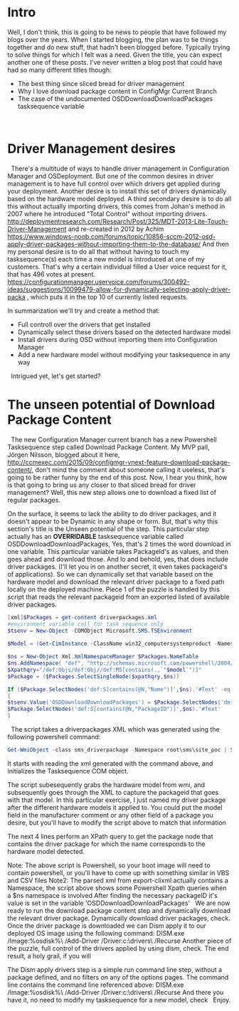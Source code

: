 # Intro  #
Well, I don't think, this is going to be news to people that have followed my blogs over the years. When I started blogging, the plan was to tie things together and do new stuff, that hadn't been blogged before. Typically trying to solve things for which I felt was a need. 
Given the title, you can expect another one of these posts. 
I've never written a blog post that could have had so many different titles though: 
- The best thing since sliced bread for driver management 
- Why I love download package content in ConfigMgr Current Branch 
- The case of the undocumented OSDDownloadDownloadPackages tasksequence variable

 
# Driver Management desires  #
 
There's a multitude of ways to handle driver management in Configuration Manager and OSDeployment. 
But one of the common desires in driver management is to have full control over which drivers get applied during your deployment. 
Another desire is to install this set of drivers dynamically based on the hardware model deployed. 
A third secondary desire is to do all this without actually importing drivers, this comes from Johan's method in 2007 where he introduced "Total Control" without importing drivers. http://deploymentresearch.com/Research/Post/325/MDT-2013-Lite-Touch-Driver-Management and re-created in 2012 by Achim https://www.windows-noob.com/forums/topic/10856-sccm-2012-osd-apply-driver-packages-without-importing-them-to-the-database/ 
And then my personal desire is to do all that without having to touch my tasksequence(s) each time a new model is introduced at one of my customers. 
That's why a certain individual filled a User voice request for it, that has 496 votes at present. https://configurationmanager.uservoice.com/forums/300492-ideas/suggestions/10099479-allow-for-dynamically-selecting-apply-driver-packa , which puts it in the top 10 of currently listed requests. 

In summarization we'll try and create a method that:
- Full controll over the drivers that get installed
- Dynamically select these drivers based on the detected hardware model
- Install drivers during OSD without importing them into Configuration Manager
- Add a new hardware model without modifying your tasksequence in any way


 
Intrigued yet, let's get started? 
 
# The unseen potential of Download Package Content  #
 
The new Configuration Manager current branch has a new Powershell Tasksequence step called Download Package Content. 
My MVP pall, Jörgen Nilsson, blogged about it here, http://ccmexec.com/2015/09/configmgr-vnext-feature-download-package-content/, don't mind the comment about someone calling it useless, that's going to be rather funny by the end of this post. 
Now, I hear you think, how is that going to bring us any closer to that sliced bread for driver management? Well, this new step allows one to download a fixed list of regular packages. 

On the surface, it seems to lack the ability to do driver packages, and it doesn't appear to be Dynamic in any shape or form. 
But, that's why this section's title is the Unseen potential of the step. This particular step actually has an **OVERRIDABLE** tasksequence variable called OSDDownloadDownloadPackages, Yes, that's 2 times the word download in one variable. This particular variable takes PackageId's as values, and then goes ahead and download those. And lo and behold, yes, that does include driver packages. (I'll let you in on another secret, it even takes packageid's of applications). 
So we can dynamically set that variable based on the hardware model and download the relevant driver package to a fixed path locally on the deployed machine. Piece 1 of the puzzle is handled by this script that reads the relevant packageid from an exported listed of available driver packages. 

```PowerShell
[xml]$Packages = get-content driverpackages.xml 
#environment variable call for task sequence only 
$tsenv = New-Object -COMObject Microsoft.SMS.TSEnvironment 
 
$Model = (Get-CimInstance -ClassName win32_computersystemproduct -Namespace root\cimv2).Name 

$ns = New-Object Xml.XmlNamespaceManager $Packages.NameTable 
$ns.AddNamespace( "def", "http://schemas.microsoft.com/powershell/2004/04" ) 
$Xpathqry="/def:Objs/def:Obj//def:MS[contains(.,`"$model`")]" 
$Package = ($Packages.SelectSingleNode($xpathqry,$ns)) 

If ($Package.SelectNodes('def:S[contains(@N,"Name")]',$ns).'#Text' -eq $Model) 
{ 
$tsenv.Value('OSDDownloadDownloadPackages') = $Package.SelectNodes('def:S[contains(@N,"PackageID")]',$ns).'#Text' 
$Package.SelectNodes('def:S[contains(@N,"PackageID")]',$ns).'#Text' 
} 
```
 
The script takes a driverpackages XML which was generated using the following powershell command: 

```Powershell
Get-WmiObject -class sms_driverpackage -Namespace root\sms\site_poc | Select-Object Name,PackageID | export-clixml driverpackages.xml
```

It starts with reading the xml generated with the command above, and initializes the Tasksequence COM object.


The script subesequently grabs the hardware model from wmi, and subsequently  goes through the XML to capture the packageid that goes with that model. In this particular exercise, I just named my driver package after the different hardware models it applied to. 
You could put the model field in the manufacturer comment or any other field of a package you desire, but you'll have to modify the script above to match that information 

The next 4 lines perform an XPath query to get the package node that contains the driver package for which the name corresponds to the hardware model detected.

Note: The above script is Powershell, so your boot image will need to contain powershell, or you'll have to come up with something similar in VBS and CSV files 
Note2: The parsed xml from export-clixml actually contains a Namespace, the script above shows some Powershell Xpath queries when a $ns namespace is involved 
After finding the necessary packageID it's value is set in the variable 'OSDDownloadDownloadPackages' 
 
We are now ready to run the download package content step and dynamically download the relevant driver package. 
Dynamically download driver packages, check. 
Once the driver package is downloaded we can Dism apply it to our deployed OS image using the following command: 
DISM.exe /Image:%osdisk%\ /Add-Driver /Driver:c:\drivers\ /Recurse 
Another piece of the puzzle, full control of the drivers applied by using dism, check. 
The end result, a holy grail, if you will 

The Dism apply drivers step is a simple run command line step, without a package defined, and no filters on any of the options pages. 
The command line contains the command line referenced above: 
DISM.exe /Image:%osdisk%\ /Add-Driver /Driver:c:\drivers\ /Recurse 
And there you have it, no need to modify my tasksequence for a new model, check 
 
Enjoy. 